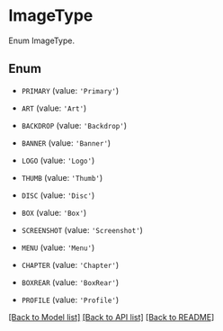 # ImageType

Enum ImageType.

## Enum

* `PRIMARY` (value: `'Primary'`)

* `ART` (value: `'Art'`)

* `BACKDROP` (value: `'Backdrop'`)

* `BANNER` (value: `'Banner'`)

* `LOGO` (value: `'Logo'`)

* `THUMB` (value: `'Thumb'`)

* `DISC` (value: `'Disc'`)

* `BOX` (value: `'Box'`)

* `SCREENSHOT` (value: `'Screenshot'`)

* `MENU` (value: `'Menu'`)

* `CHAPTER` (value: `'Chapter'`)

* `BOXREAR` (value: `'BoxRear'`)

* `PROFILE` (value: `'Profile'`)

[[Back to Model list]](README.md#documentation-for-models) [[Back to API list]](README.md#documentation-for-api-endpoints) [[Back to README]](README.md)


